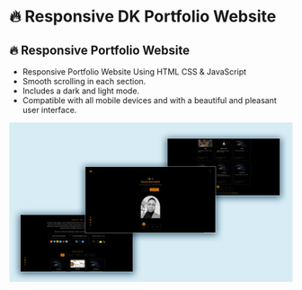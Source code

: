 # 🔥 Responsive DK Portfolio Website

## 🔥 Responsive Portfolio Website

- Responsive Portfolio Website Using HTML CSS & JavaScript
- Smooth scrolling in each section.
- Includes a dark and light mode.
- Compatible with all mobile devices and with a beautiful and pleasant user interface.

![preview img](/preview.jpg)
